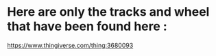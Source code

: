# Here are only the tracks and wheel that have been found here :
https://www.thingiverse.com/thing:3680093
